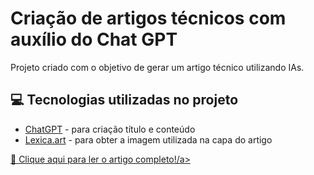 # Criação de artigos técnicos com auxílio do Chat GPT
Projeto criado com o objetivo de gerar um artigo técnico utilizando IAs.

## 💻 Tecnologias utilizadas no projeto
- [ChatGPT](https://chat.openai.com/) - para criação título e conteúdo
- [Lexica.art](https://lexica.art/) - para obter a imagem utilizada na capa do artigo

<a href="https://web.dio.me/articles/estrategias-avancadas-para-analise-de-dados-com-pandas" title="View PDF now"> 📕 Clique aqui para ler o artigo completo!/a>
